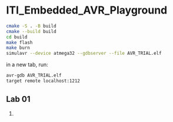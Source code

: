 # ITI_Embedded_AVR_Playground
```bash
cmake -S . -B build
cmake --build build
cd build
make flash
make burn
simulavr --device atmega32 --gdbserver --file AVR_TRIAL.elf
```

in a new tab, run:

```bash
avr-gdb AVR_TRIAL.elf
target remote localhost:1212
```
## Lab 01
1. 